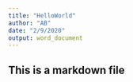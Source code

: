 ```yaml
---
title: "HelloWorld"
author: "AB"
date: "2/9/2020"
output: word_document
---
```


## This is a markdown file
